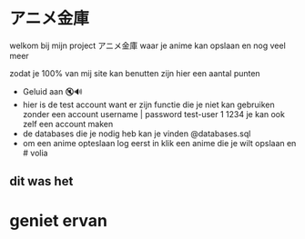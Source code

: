 # アニメ金庫
welkom bij mijn project アニメ金庫 waar je anime kan opslaan en nog veel meer 

zodat je 100% van mij site kan benutten zijn hier een aantal punten 
- Geluid aan 🔇🔊
- hier is de test account want er zijn functie die je niet kan gebruiken zonder een account
username    | password 
test-user 1  1234
je kan ook zelf een account maken 
- de databases die je nodig heb kan je vinden @databases.sql
- om een anime opteslaan log eerst in klik een anime die je wilt opslaan en # volia
 ## dit was het 

 # geniet ervan 